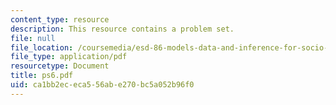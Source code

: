```yaml
---
content_type: resource
description: This resource contains a problem set.
file: null
file_location: /coursemedia/esd-86-models-data-and-inference-for-socio-technical-systems-spring-2007/ca1bb2ececa556abe270bc5a052b96f0_ps6.pdf
file_type: application/pdf
resourcetype: Document
title: ps6.pdf
uid: ca1bb2ec-eca5-56ab-e270-bc5a052b96f0
---
```

